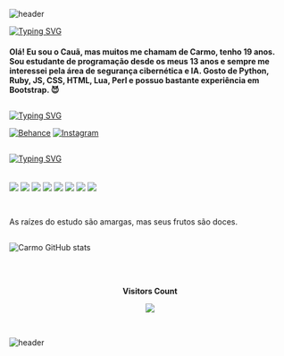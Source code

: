 ![header](https://capsule-render.vercel.app/api?color=0:ff0000,100:b80000&type=waving&height=120&section=header)

<a href="https://git.io/typing-svg"><img src="https://readme-typing-svg.demolab.com?font=Montserrat+Bold&size=24&pause=1000&color=F70000&width=435&lines=Seja+bem-vindo(a)+ao+meu+Github!;Welcome+to+my+Github!;Willkommen+auf+meinem+Github!" alt="Typing SVG" /></a>

#### Olá! Eu sou o Cauã, mas muitos me chamam de Carmo, tenho 19 anos. Sou estudante de programação desde os meus 13 anos e sempre me interessei pela área de segurança cibernética e IA. Gosto de Python, Ruby, JS, CSS, HTML, Lua, Perl e possuo bastante experiência em Bootstrap. 😈

##
<a href="https://git.io/typing-svg"><img src="https://readme-typing-svg.demolab.com?font=Montserrat+Bold&size=17&pause=1000&color=F70000&width=435&lines=Minhas+redes+sociais!;My+social+networks!;Meine+sozialen+Netzwerke!" alt="Typing SVG" /></a>

[![Behance](https://img.shields.io/badge/-Behance-blue?style=for-the-badge&logo=behance&logoColor=white)](https://behance.net/11kalashnikov)
[![Instagram](https://img.shields.io/badge/Instagram-E4405F?style=for-the-badge&logo=instagram&logoColor=white
)](https://www.instagram.com/cannibalizzare/)

## 
<a href="https://git.io/typing-svg"><img src="https://readme-typing-svg.demolab.com?font=Montserrat+Bold&size=17&pause=1000&color=F70000&width=435&lines=Conhecimentos+em%3A;Knowledge+in%3A;Wissen+in%3A" alt="Typing SVG" /></a>
<div style="display: inline_block"><br/>
  <img align="center" src="https://img.shields.io/badge/Ruby-CC342D?style=for-the-badge&logo=ruby&logoColor=white" />
  <img align="center" src="https://img.shields.io/badge/HTML-239120?style=for-the-badge&logo=html5&logoColor=white" />
  <img align="center" src="https://img.shields.io/badge/CSS-239120?&style=for-the-badge&logo=css3&logoColor=white" />
  <img align="center" src="https://img.shields.io/badge/JavaScript-F7DF1E?style=for-the-badge&logo=javascript&logoColor=black" />
  <img align="center" src="https://img.shields.io/badge/Python-14354C?style=for-the-badge&logo=python&logoColor=white" />
  <img align="center" src="https://img.shields.io/badge/Lua-2C2D72?style=for-the-badge&logo=lua&logoColor=white" />
  <img align="center" src="https://img.shields.io/badge/Perl-39457E?style=for-the-badge&logo=perl&logoColor=white" />
  <img align="center" src="https://img.shields.io/badge/Bootstrap-563D7C?style=for-the-badge&logo=bootstrap&logoColor=white" />
</div><br/> 

##
As raízes do estudo são amargas, mas seus frutos são doces.
##
![Carmo GitHub stats](https://github-readme-stats.vercel.app/api?username=canibalismo&show_icons=true&theme=dracula)
##

<div align="center">
<br><p align="centre"><b>Visitors Count</b></p>
<p align="center"><img align="center" src="https://profile-counter.glitch.me/{canibalismo}/count.svg" /></p>
<br>
</div>

![header](https://capsule-render.vercel.app/api?color=0:ff0000,100:b80000&type=waving&height=120&section=footer)
